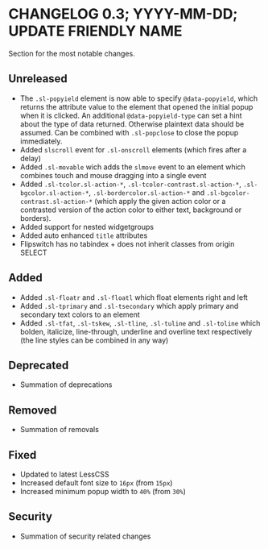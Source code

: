 # CHANGELOG 0.3; YYYY-MM-DD; UPDATE FRIENDLY NAME

Section for the most notable changes.

## Unreleased

* The `.sl-popyield` element is now able to specify `@data-popyield`, which
  returns the attribute value to the element that opened the initial popup when
  it is clicked. An additional `@data-popyield-type` can set a hint about the
  type of data returned. Otherwise plaintext data should be assumed. Can be
  combined with `.sl-popclose` to close the popup immediately.
* Added `slscroll` event for `.sl-onscroll` elements (which fires after a delay)
* Added `.sl-movable` wich adds the `slmove` event to an element which combines
  touch and mouse dragging into a single event
* Added `.sl-tcolor.sl-action-*`, `.sl-tcolor-contrast.sl-action-*`,
  `.sl-bgcolor.sl-action-*`, `.sl-bordercolor.sl-action-*` and
  `.sl-bgcolor-contrast.sl-action-*` (which apply the given action color or a
  contrasted version of the action color to either text, background or borders).
* Added support for nested widgetgroups
* Added auto enhanced `title` attributes
* Flipswitch has no tabindex + does not inherit classes from origin SELECT

## Added

* Added `.sl-floatr` and `.sl-floatl` which float elements right and left
* Added `.sl-tprimary` and `.sl-tsecondary` which apply primary and secondary
  text colors to an element
* Added `.sl-tfat`, `.sl-tskew`, `.sl-tline`, `.sl-tuline` and `.sl-toline`
  which bolden, italicize, line-through, underline and overline text
  respectively (the line styles can be combined in any way)

## Deprecated

* Summation of deprecations

## Removed

* Summation of removals

## Fixed

* Updated to latest LessCSS
* Increased default font size to `16px` (from `15px`)
* Increased minimum popup width to `40%` (from `30%`)

## Security

* Summation of security related changes

